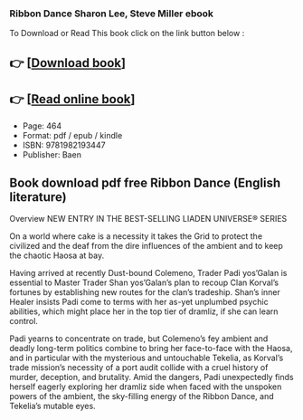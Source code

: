 ### Ribbon Dance Sharon Lee, Steve Miller ebook

To Download or Read This book click on the link button below :

## 👉  [**[Download book](http://get-pdfs.com/download.php?group=book&from=github.com&id=710243&lnk=1066 "Download book")**]

## 👉  [**[Read online book](http://get-pdfs.com/download.php?group=book&from=github.com&id=710243&lnk=1066 "Read online book")**]


* Page: 464
* Format: pdf / epub / kindle
* ISBN: 9781982193447
* Publisher: Baen



## Book download pdf free Ribbon Dance (English literature)


Overview
NEW ENTRY IN THE BEST-SELLING LIADEN UNIVERSE® SERIES
 
 On a world where cake is a necessity it takes the Grid to protect the civilized and the deaf from the dire influences of the ambient and to keep the chaotic Haosa at bay.
 
 Having arrived at recently Dust-bound Colemeno, Trader Padi yos’Galan is essential to Master Trader Shan yos’Galan’s plan to recoup Clan Korval’s fortunes by establishing new routes for the clan’s tradeship. Shan’s inner Healer insists Padi come to terms with her as-yet unplumbed psychic abilities, which might place her in the top tier of dramliz, if she can learn control.
 
 Padi yearns to concentrate on trade, but Colemeno’s fey ambient and deadly long-term politics combine to bring her face-to-face with the Haosa, and in particular with the mysterious and untouchable Tekelia, as Korval’s trade mission’s necessity of a port audit collide with a cruel history of murder, deception, and brutality. Amid the dangers, Padi unexpectedly finds herself eagerly exploring her dramliz side when faced with the unspoken powers of the ambient, the sky-filling energy of the Ribbon Dance, and Tekelia’s mutable eyes.



